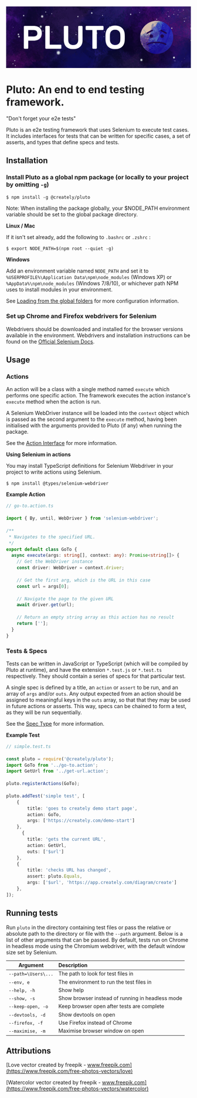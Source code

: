 ![npm package](logo/Pluto-Logo.png)

# Pluto: An end to end testing framework.

"Don't forget your e2e tests"

Pluto is an e2e testing framework that uses Selenium to execute test cases. It includes interfaces for tests that can be written for specific cases, a set of asserts, and types that define specs and tests.

## Installation

### Install Pluto as a global npm package (or locally to your project by omitting `-g`)
```shell
$ npm install -g @creately/pluto
```

Note: When installing the package globally, your $NODE_PATH environment variable should be set to the global package directory.

**Linux / Mac**

If it isn't set already, add the following to `.bashrc` or `.zshrc` :
```shell
$ export NODE_PATH=$(npm root --quiet -g)
```

**Windows**

Add an environment variable named `NODE_PATH` and set it to `%USERPROFILE%\Application Data\npm\node_modules` (Windows XP) or `%AppData%\npm\node_modules` (Windows 7/8/10), or whichever path NPM uses to install modules in your environment.

See [Loading from the global folders](https://nodejs.org/api/modules.html#modules_loading_from_the_global_folders) for more configuration information.

### Set up Chrome and Firefox webdrivers for Selenium

Webdrivers should be downloaded and installed for the browser versions available in the environment. Webdrivers and installation instructions can be found on the [Official Selenium Docs](https://selenium.dev/documentation/en/webdriver/driver_requirements).


## Usage

### Actions

An action will be a class with a single method named `execute` which performs one specific action. The framework executes the action instance's `execute` method when the action is run.

A Selenium WebDriver instance will be loaded into the `context` object which is passed as the second argument to the `execute` method, having been initialised with the arguments provided to Pluto (if any) when running the package.

See the [Action Interface](src/action.i.ts) for more information.

**Using Selenium in actions**

You may install TypeScript definitions for Selenium Webdriver in your project to write actions using Selenium.
```shell
$ npm install @types/selenium-webdriver
```

**Example Action**

```ts
// go-to.action.ts

import { By, until, WebDriver } from 'selenium-webdriver';

/**
 * Navigates to the specified URL.
 */
export default class GoTo {
  async execute(args: string[], context: any): Promise<string[]> {
    // Get the WebDriver instance
    const driver: WebDriver = context.driver;

    // Get the first arg, which is the URL in this case
    const url = args[0];

    // Navigate the page to the given URL
    await driver.get(url);

    // Return an empty string array as this action has no result
    return [''];
  }
}

```

### Tests & Specs

Tests can be written in JavaScript or TypeScript (which will be compiled by Pluto at runtime), and have the extension `*.test.js` or `*.test.ts` respectively. They should contain a series of specs for that particular test.

A single spec is defined by a title, an `action` or `assert` to be run, and an array of `args` and/or `outs`. Any output expected from an action should be assigned to meaningful keys in the `outs` array, so that that they may be used in future actions or asserts. This way, specs can be chained to form a test, as they will be run sequentially.

See the [Spec Type](src/spec.type.ts) for more information.

**Example Test**
```ts
// simple.test.ts

const pluto = require('@creately/pluto');
import GoTo from '../go-to.action';
import GetUrl from '../get-url.action';

pluto.registerActions(GoTo);

pluto.addTest('simple test', [
    {
        title: 'goes to creately demo start page',
        action: GoTo,
        args: ['https://creately.com/demo-start']
    },
      {
        title: 'gets the current URL',
        action: GetUrl,
        outs: ['$url']
    },
    {
        title: 'checks URL has changed',
        assert: pluto.Equals,
        args: ['$url', 'https://app.creately.com/diagram/create']
    },
]);

```

## Running tests

Run `pluto` in the directory containing test files or pass the relative or absolute path to the directory or file with the `--path` argument. Below is a list of other arguments that can be passed. By default, tests run on Chrome in headless mode using the Chromium webdriver, with the default window size set by Selenium.

| Argument             | Description                                            |
| ---------------------|:-------------------------------------------------------| 
| `--path=\Users\...`  | The path to look for test files in                     |
| `--env, e`           | The environment to run the test files in                 |
| `--help, -h`         | Show help                                              | 
| `--show, -s`         | Show browser instead of running in headless mode       | 
| `--keep-open, -o`    | Keep browser open after tests are complete             | 
| `--devtools, -d`     | Show devtools on open                                  | 
| `--firefox, -f`      | Use Firefox instead of Chrome                          | 
| `--maximise, -m`     | Maximise browser window on open                        | 

## Attributions
[Love vector created by freepik - www.freepik.com](https://www.freepik.com/free-photos-vectors/love)

[Watercolor vector created by freepik - www.freepik.com](https://www.freepik.com/free-photos-vectors/watercolor)

